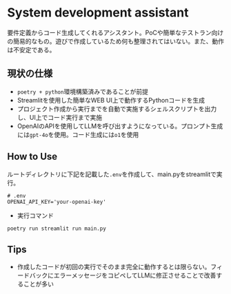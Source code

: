 # System development assistant
要件定義からコード生成してくれるアシスタント。PoCや簡単なテストラン向けの簡易的なもの。遊びで作成しているため何も整理されてはいない。また、動作は不安定である。


## 現状の仕様
- `poetry + python`環境構築済みであることが前提
- Streamlitを使用した簡単なWEB UI上で動作するPythonコードを生成
- プロジェクト作成から実行までを自動で実施するシェルスクリプトを出力し、UI上でコード実行まで実施
- OpenAIのAPIを使用してLLMを呼び出すようになっている。プロンプト生成には`gpt-4o`を使用。コード生成には`o1`を使用


## How to Use
ルートディレクトリに下記を記載した`.env`を作成して、main.pyをstreamlitで実行。
```
# .env
OPENAI_API_KEY='your-openai-key'
```

- 実行コマンド
```
poetry run streamlit run main.py 
```

## Tips
- 作成したコードが初回の実行でそのまま完全に動作するとは限らない。フィードバックにエラーメッセージをコピペしてLLMに修正させることで改善することが多い